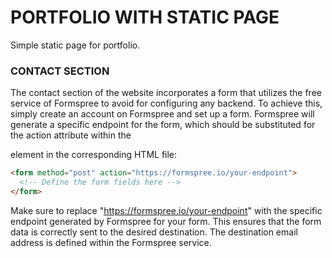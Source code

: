 # PORTFOLIO WITH STATIC PAGE

Simple static page for portfolio.

### CONTACT SECTION

The contact section of the website incorporates a form that utilizes the free service of Formspree to avoid for configuring any backend. To achieve this, simply create an account on Formspree and set up a form. Formspree will generate a specific endpoint for the form,
which should be substituted for the action attribute within the <form> element in the corresponding HTML file:

```html
<form method="post" action="https://formspree.io/your-endpoint">
  <!-- Define the form fields here -->
</form>
```

Make sure to replace "https://formspree.io/your-endpoint" with the specific endpoint generated by Formspree for your form. This ensures that the form data is correctly sent to the desired destination. The destination email address is defined within the Formspree service.
